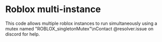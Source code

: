 # Roblox multi-instance
This code allows multiple roblox instances to run simultaneously using a mutex named "ROBLOX_singletonMutex"\nContact @resolver.issue on discord for help.
